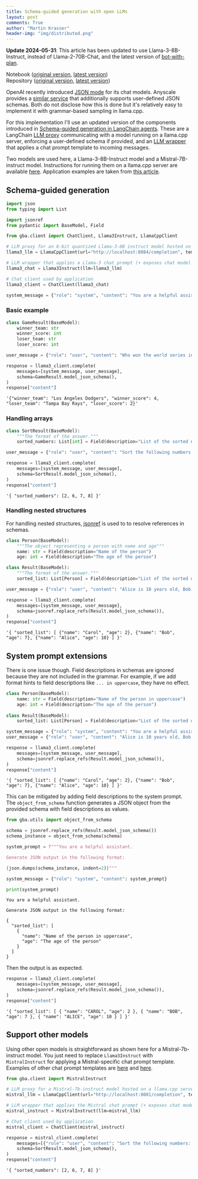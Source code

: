 ```yaml
---
title: Schema-guided generation with open LLMs
layout: post
comments: True
author: "Martin Krasser"
header-img: "img/distributed.png"
---
```


**Update 2024-05-31**: This article has been updated to use Llama-3-8B-Instruct, instead of Llama-2-70B-Chat, and the latest version of [bot-with-plan](https://github.com/krasserm/bot-with-plan).

Notebook ([original version](https://github.com/krasserm/bot-with-plan/blob/wip-article-2/example_json.ipynb), [latest version](https://github.com/krasserm/bot-with-plan/blob/master/json_mode.ipynb))  
Repository ([original version](https://github.com/krasserm/bot-with-plan/tree/wip-article-2), [latest version](https://github.com/krasserm/bot-with-plan/tree/master))

OpenAI recently introduced [JSON mode](https://platform.openai.com/docs/guides/text-generation/json-mode) for its chat models. Anyscale provides a [similar service](https://www.anyscale.com/blog/anyscale-endpoints-json-mode-and-function-calling-features) that additionally supports user-defined JSON schemas. Both do not disclose how this is done but it's relatively easy to implement it with grammar-based sampling in llama.cpp.

For this implementation I'll use an updated version of the components introduced in [Schema-guided generation in LangChain agents](/2023/12/10/grammar-based-agents/). These are a LangChain [LLM proxy](https://github.com/krasserm/bot-with-plan/blob/master/gba/client/llamacpp.py) communicating with a model running on a llama.cpp server, enforcing a user-defined schema if provided, and an [LLM wrapper](https://github.com/krasserm/bot-with-plan/blob/master/gba/client/chat.py) that applies a chat prompt template to incoming messages.

Two models are used here, a Llama-3-8B-Instruct model and a Mistral-7B-instruct model. Instructions for running them on a llama.cpp server are available [here](https://github.com/krasserm/bot-with-plan/blob/master/README.md#getting-started). Application examples are taken from [this article](https://www.anyscale.com/blog/anyscale-endpoints-json-mode-and-function-calling-features).

## Schema-guided generation


```python
import json
from typing import List

import jsonref
from pydantic import BaseModel, Field

from gba.client import ChatClient, Llama3Instruct, LlamaCppClient

# LLM proxy for an 8-bit quantized Llama-3-8B instruct model hosted on a llama.cpp server
llama3_llm = LlamaCppClient(url="http://localhost:8084/completion", temperature=-1)

# LLM wrapper that applies a Llama-3 chat prompt (+ exposes chat model interface)
llama3_chat = Llama3Instruct(llm=llama3_llm)

# Chat client used by application
llama3_client = ChatClient(llama3_chat)
```


```python
system_message = {"role": "system", "content": "You are a helpful assistant."}
```

### Basic example


```python
class GameResult(BaseModel):
    winner_team: str
    winner_score: int
    loser_team: str
    loser_score: int

user_message = {"role": "user", "content": "Who won the world series in 2020?"}

response = llama3_client.complete(
    messages=[system_message, user_message],
    schema=GameResult.model_json_schema(),
)
response["content"]
```




    '{"winner_team": "Los Angeles Dodgers", "winner_score": 4, "loser_team": "Tampa Bay Rays", "loser_score": 2}'



### Handling arrays


```python
class SortResult(BaseModel):
    """The format of the answer."""
    sorted_numbers: List[int] = Field(description="List of the sorted numbers")

user_message = {"role": "user", "content": "Sort the following numbers: 2, 8, 6, 7"}

response = llama3_client.complete(
    messages=[system_message, user_message],
    schema=SortResult.model_json_schema(),
)
response["content"]
```




    '{ "sorted_numbers": [2, 6, 7, 8] }'



### Handling nested structures

For handling nested structures, [jsonref](https://github.com/gazpachoking/jsonref) is used to to resolve references in schemas.


```python
class Person(BaseModel):
    """The object representing a person with name and age"""
    name: str = Field(description="Name of the person")
    age: int = Field(description="The age of the person")

class Result(BaseModel):
    """The format of the answer."""
    sorted_list: List[Person] = Field(description="List of the sorted objects")

user_message = {"role": "user", "content": "Alice is 10 years old, Bob is 7 and Carol is 2. Sort them by age in ascending order."}

response = llama3_client.complete(
    messages=[system_message, user_message],
    schema=jsonref.replace_refs(Result.model_json_schema()),
)
response["content"]
```




    '{ "sorted_list": [ {"name": "Carol", "age": 2}, {"name": "Bob", "age": 7}, {"name": "Alice", "age": 10} ] }'



## System prompt extensions

There is one issue though. Field descriptions in schemas are ignored because they are not included in the grammar. For example, if we add format hints to field descriptions like `... in uppercase`, they have no effect.


```python
class Person(BaseModel):
    name: str = Field(description="Name of the person in uppercase")
    age: int = Field(description="The age of the person")
    
class Result(BaseModel):
    sorted_list: List[Person] = Field(description="List of the sorted objects")

system_message = {"role": "system", "content": "You are a helpful assistant."}
user_message = {"role": "user", "content": "Alice is 10 years old, Bob is 7 and Carol is 2. Sort them by age in ascending order."}

response = llama3_client.complete(
    messages=[system_message, user_message],
    schema=jsonref.replace_refs(Result.model_json_schema()),
)
response["content"]
```




    '{ "sorted_list": [ {"name": "Carol", "age": 2}, {"name": "Bob", "age": 7}, {"name": "Alice", "age": 10} ] }'



This can be mitigated by adding field descriptions to the system prompt. The `object_from_schema` function generates a JSON object from the provided schema with field descriptions as values.


```python
from gba.utils import object_from_schema

schema = jsonref.replace_refs(Result.model_json_schema())
schema_instance = object_from_schema(schema)

system_prompt = f"""You are a helpful assistant. 

Generate JSON output in the following format:

{json.dumps(schema_instance, indent=2)}"""

system_message = {"role": "system", "content": system_prompt}

print(system_prompt)
```

    You are a helpful assistant. 
    
    Generate JSON output in the following format:
    
    {
      "sorted_list": [
        {
          "name": "Name of the person in uppercase",
          "age": "The age of the person"
        }
      ]
    }


Then the output is as expected.


```python
response = llama3_client.complete(
    messages=[system_message, user_message],
    schema=jsonref.replace_refs(Result.model_json_schema()),
)
response["content"]
```




    '{ "sorted_list": [ { "name": "CAROL", "age": 2 }, { "name": "BOB", "age": 7 }, { "name": "ALICE", "age": 10 } ] }'



## Support other models

Using other open models is straightforward as shown here for a Mistral-7b-instruct model. You just need to replace `Llama3Instruct` with `MistralInstruct` for applying a Mistral-specific chat prompt template. Examples of other chat prompt templates are [here](https://github.com/langchain-ai/langchain/pull/8295#issuecomment-1668988543) and [here](https://github.com/langchain-ai/langchain/pull/8295#issuecomment-1811914445).


```python
from gba.client import MistralInstruct

# LLM proxy for a Mistral-7b-instruct model hosted on a llama.cpp server
mistral_llm = LlamaCppClient(url="http://localhost:8081/completion", temperature=-1)

# LLM wrapper that applies the Mistral chat prompt (+ exposes chat model interface)
mistral_instruct = MistralInstruct(llm=mistral_llm)

# Chat client used by application
mistral_client = ChatClient(mistral_instruct)

response = mistral_client.complete(
    messages=[{"role": "user", "content": "Sort the following numbers: 2, 8, 6, 7"}],
    schema=SortResult.model_json_schema(),
)
response["content"]
```




    '{ "sorted_numbers": [2, 6, 7, 8] }'
